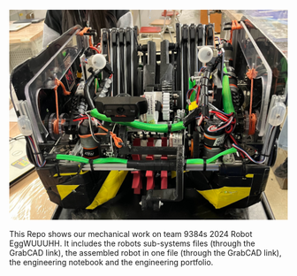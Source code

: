 <p align="center">
  <img src="https://github.com/TheTheAloe/FTC9384-2024-Robot/blob/main/images/IMG_1351.jpg">
</p>
This Repo shows our mechanical work on team 9384s 2024 Robot EggWUUUHH. It includes the robots sub-systems files (through the GrabCAD link), the assembled robot in one file (through the GrabCAD link), the engineering notebook and the engineering portfolio. 
